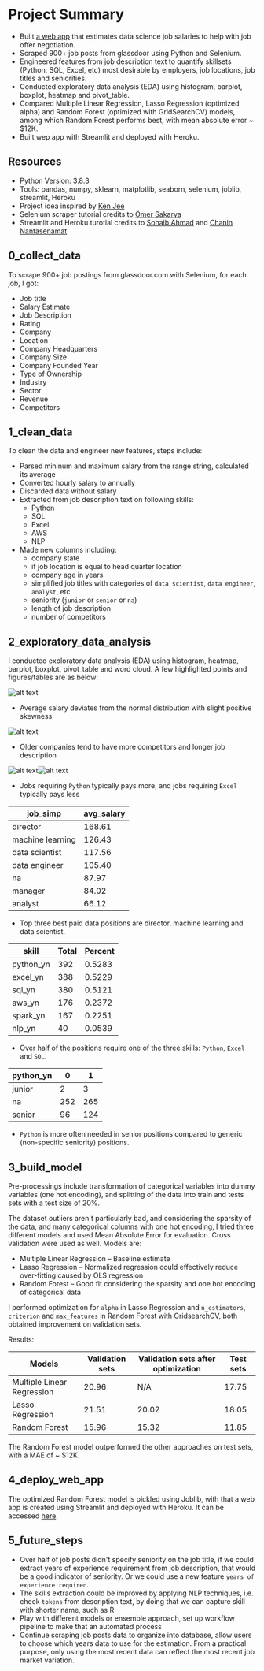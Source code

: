 # Project Summary

* Built [a web app](https://estimate-data-scientist-salary.herokuapp.com/) that estimates data science job salaries to help with job offer negotiation.
* Scraped 900+ job posts from glassdoor using Python and Selenium.
* Engineered features from job description text to quantify skillsets (Python, SQL, Excel, etc) most desirable by employers, job locations, job titles and seniorities.
* Conducted exploratory data analysis (EDA) using histogram, barplot, boxplot, heatmap and pivot_table.
* Compared Multiple Linear Regression, Lasso Regression (optimized alpha) and Random Forest (optimized with GridSearchCV) models, among which Random Forest performs best, with mean absolute error ~ $12K.
* Built wep app with Streamlit and deployed with Heroku.

## Resources

* Python Version: 3.8.3
* Tools: pandas, numpy, sklearn, matplotlib, seaborn, selenium, joblib, streamlit, Heroku 
* Project idea inspired by [Ken Jee](https://www.youtube.com/channel/UCiT9RITQ9PW6BhXK0y2jaeg)
* Selenium scraper tutorial credits to [Ömer Sakarya](https://towardsdatascience.com/selenium-tutorial-scraping-glassdoor-com-in-10-minutes-3d0915c6d905)
* Streamlit and Heroku turotial credits to [Sohaib Ahmad](https://towardsdatascience.com/deploy-streamlit-on-heroku-9c87798d2088) and [Chanin Nantasenamat](https://www.youtube.com/watch?v=zK4Ch6e1zq8)

## 0_collect_data

To scrape 900+ job postings from glassdoor.com with Selenium, for each job, I got:

* Job title 
* Salary Estimate
* Job Description
* Rating
* Company
* Location
* Company Headquarters
* Company Size
* Company Founded Year
* Type of Ownership
* Industry
* Sector
* Revenue
* Competitors

## 1_clean_data

To clean the data and engineer new features, steps include:

* Parsed mininum and maximum salary from the range string, calculated its average
* Converted hourly salary to annually
* Discarded data without salary
* Extracted from job description text on following skills:
  * Python
  * SQL
  * Excel
  * AWS
  * NLP
* Made new columns including:
  * company state
  * if job location is equal to head quarter location
  * company age in years
  * simplified job titles with categories of `data scientist`, `data engineer`, `analyst`, etc
  * seniority (`junior` or `senior` or `na`)
  * length of job description
  * number of competitors

## 2_exploratory_data_analysis

I conducted exploratory data analysis (EDA) using histogram, heatmap, barplot, boxplot, pivot_table and word cloud. A few highlighted points and figures/tables are as below:

![alt text](https://github.com/rui-zhang-ocean/data_scientist_salary/blob/master/figs/histogram.png "histogram") 
* Average salary deviates from the normal distribution with slight positive skewness

![alt text](https://github.com/rui-zhang-ocean/data_scientist_salary/blob/master/figs/heatmap.png "heatmap") 
* Older companies tend to have more competitors and longer job description

![alt text](https://github.com/rui-zhang-ocean/data_scientist_salary/blob/master/figs/boxplot_python_yn.png "boxplot_python")![alt text](https://github.com/rui-zhang-ocean/data_scientist_salary/blob/master/figs/boxplot_excel_yn.png "boxplot_excel")
* Jobs requiring `Python` typically pays more, and jobs requiring `Excel` typically pays less

job_simp         | avg_salary  
---------------- | -----------
director         | 168.61
machine learning | 126.43
data scientist   | 117.56
data engineer    | 105.40
na               | 87.97
manager          | 84.02
analyst          | 66.12
* Top three best paid data positions are director, machine learning and data scientist.

 skill    | Total	|Percent
--------- | ------|-------
python_yn	|392	   |0.5283
excel_yn	 |388	   |0.5229
sql_yn	   |380	   |0.5121
aws_yn	   |176	   |0.2372
spark_yn	 |167	   |0.2251
nlp_yn	   |40	    |0.0539
* Over half of the positions require one of the three skills: `Python`, `Excel` and `SQL`.

python_yn|	0 	| 1	
---------| ---| ---
junior	  |2	  | 3
na	      |252	| 265
senior	  |96	 | 124
* `Python` is more often needed in senior positions compared to generic (non-specific seniority) positions.

## 3_build_model

Pre-processings include transformation of categorical variables into dummy variables (one hot encoding), and splitting of the data into train and tests sets with a test size of 20%.

The dataset outliers aren't particularly bad, and considering the sparsity of the data, and many categorical columns with one hot encoding, I tried three different models and  used Mean Absolute Error for evaluation. Cross validation were used as well. Models are:

* Multiple Linear Regression – Baseline estimate
* Lasso Regression – Normalized regression could effectively reduce over-fitting caused by OLS regression
* Random Forest – Good fit considering the sparsity and one hot encoding of categorical data

I performed optimization for `alpha` in Lasso Regression and `n_estimators`, `criterion` and `max_features` in Random Forest with GridsearchCV, both obtained improvement on validation sets. 

Results:

Models                     | Validation sets | Validation sets after optimization | Test sets
-------------------------- | ----------------| -----------------------------------|---------
Multiple Linear Regression | 20.96           | N/A                                | 17.75
Lasso Regression           | 21.51           | 20.02                              | 18.05
Random Forest              | 15.96           | 15.32                              | 11.85

The Random Forest model outperformed the other approaches on test sets, with a MAE of ~ $12K.

## 4_deploy_web_app

The optimized Random Forest model is pickled using Joblib, with that a web app is created using Streamlit and deployed with Heroku. It can be accessed [here](https://estimate-data-scientist-salary.herokuapp.com/). 

## 5_future_steps

* Over half of job posts didn't specify seniority on the job title, if we could extract years of experience requirement from job description, that would be a good indicator of seniority. Or we could use a new feature `years of experience required`.
* The skills extraction could be improved by applying NLP techniques, i.e. check `tokens` from description text, by doing that we can capture skill with shorter name, such as R
* Play with different models or ensemble approach, set up workflow pipeline to make that an automated process
* Continue scraping job posts data to organize into database, allow users to choose which years data to use for the estimation. From a practical purpose, only using the most recent data can reflect the most recent job market variation.
